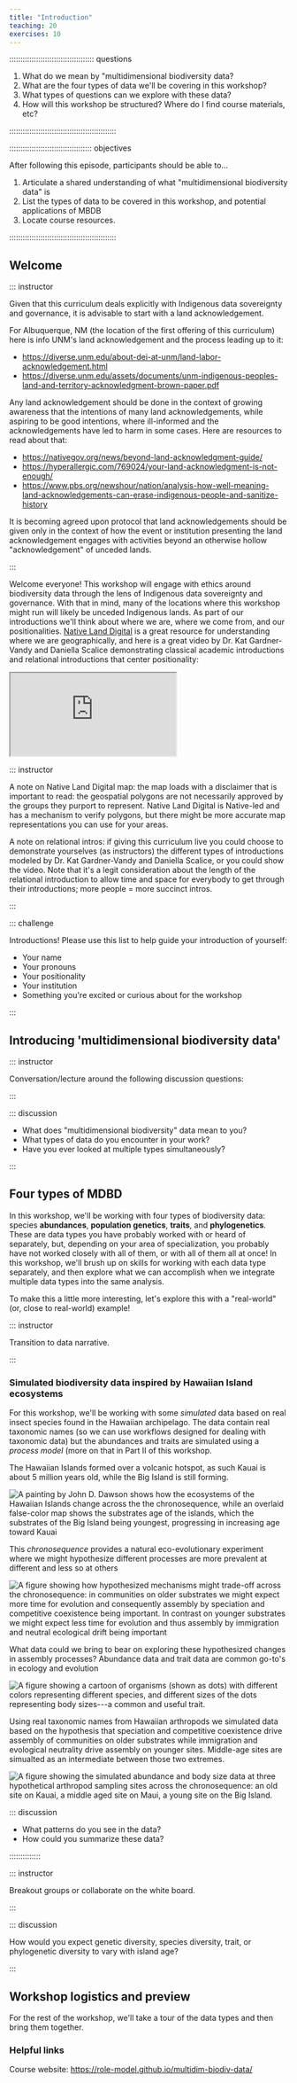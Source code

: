 ```yaml
---
title: "Introduction"
teaching: 20
exercises: 10
---
```


:::::::::::::::::::::::::::::::::::::: questions 


1. What do we mean by "multidimensional biodiversity data?
1. What are the four types of data we'll be covering in this workshop?
1. What types of questions can we explore with these data?
1. How will this workshop be structured? Where do I find course materials, etc?


::::::::::::::::::::::::::::::::::::::::::::::::

::::::::::::::::::::::::::::::::::::: objectives

After following this episode, participants should be able to...


1. Articulate a shared understanding of what "multidimensional biodiversity data" is
1. List the types of data to be covered in this workshop, and potential applications of MBDB
1. Locate course resources.


::::::::::::::::::::::::::::::::::::::::::::::::

## Welcome

::: instructor

Given that this curriculum deals explicitly with Indigenous data sovereignty and governance, it is advisable to start with a land acknowledgement. 

For Albuquerque, NM (the location of the first offering of this curriculum) here is info UNM's land acknowledgement and the process leading up to it:
- https://diverse.unm.edu/about-dei-at-unm/land-labor-acknowledgement.html
- https://diverse.unm.edu/assets/documents/unm-indigenous-peoples-land-and-territory-acknowledgment-brown-paper.pdf

Any land acknowledgement should be done in the context of growing awareness that the intentions of many land acknowledgements, while aspiring to be good intentions, where ill-informed and the acknowledgements have led to harm in some cases.  Here are resources to read about that:
- https://nativegov.org/news/beyond-land-acknowledgment-guide/
- https://hyperallergic.com/769024/your-land-acknowledgment-is-not-enough/
- https://www.pbs.org/newshour/nation/analysis-how-well-meaning-land-acknowledgements-can-erase-indigenous-people-and-sanitize-history

It is becoming agreed upon protocol that land acknowledgements should be given only in the context of how the event or institution presenting the land acknowledgement engages with activities beyond an otherwise hollow "acknowledgement" of unceded lands.  

:::


Welcome everyone!  This workshop will engage with ethics around biodiversity data through the lens of Indigenous data sovereignty and governance.  With that in mind, many of the locations where this workshop might run will likely be unceded Indigenous lands.  As part of our introductions we'll think about where we are, where we come from, and our positionalities.  [Native Land Digital](https://native-land.ca/) is a great resource for understanding where we are geographically, and here is a great video by Dr. Kat Gardner-Vandy and Daniella Scalice demonstrating classical academic introductions and relational introductions that center positionality:

<iframe src="https://www.youtube.com/embed/sY3LYVTTiH4?start=414&end=811" data-external= "1" > </iframe>

::: instructor

A note on Native Land Digital map: the map loads with a disclaimer that is important to read: the geospatial polygons are not necessarily approved by the groups they purport to represent.  Native Land Digital is Native-led and has a mechanism to verify polygons, but there might be more accurate map representations you can use for your areas.

A note on relational intros: if giving this curriculum live you could choose to demonstrate yourselves (as instructors) the different types of introductions modeled by Dr. Kat Gardner-Vandy and Daniella Scalice, or you could show the video.  Note that it's a legit consideration about the length of the relational introduction to allow time and space for everybody to get through their introductions; more people = more succinct intros.

:::

::: challenge

Introductions! Please use this list to help guide your introduction of yourself:

* Your name
* Your pronouns
* Your positionality 
* Your institution
* Something you're excited or curious about for the workshop

:::

## Introducing 'multidimensional biodiversity data'

::: instructor

Conversation/lecture around the following discussion questions:

:::

::: discussion

* What does "multidimensional biodiversity" data mean to you?
* What types of data do you encounter in your work?
* Have you ever looked at multiple types simultaneously? 

:::


## Four types of MDBD

In this workshop, we'll be working with four types of biodiversity data: species **abundances**, **population genetics**, **traits**, and **phylogenetics**. These are data types you have probably worked with or heard of separately, but, depending on your area of specialization, you probably have not worked closely with all of them, or with all of them all at once! In this workshop, we'll brush up on skills for working with each data type separately, and then explore what we can accomplish when we integrate multiple data types into the same analysis. 

To make this a little more interesting, let's explore this with a "real-world" (or, close to real-world) example!


::: instructor

Transition to data narrative.

:::


### Simulated biodiversity data inspired by Hawaiian Island ecosystems

For this workshop, we'll be working with some _simulated_ data based on real insect species found in the Hawaiian archipelago.  The data contain real taxonomic names (so we can use workflows designed for dealing with taxonomic data) but the abundances and traits are simulated using a *process model* (more on that in Part II of this workshop.



The Hawaiian Islands formed over a volcanic hotspot, as such Kauai is about 5 million years old, while the Big Island is still forming.

![A painting by John D. Dawson shows how the ecosystems of the Hawaiian Islands change across the the chronosequence, while an overlaid false-color map shows the substrates age of the islands, which the substrates of the Big Island being youngest, progressing in increasing age toward Kauai](intro_img/intro_01.png)

This *chronosequence* provides a natural eco-evolutionary experiment where we might hypothesize different processes are more prevalent at different and less so at others


![A figure showing how hypothesized mechanisms might trade-off across the chronosequence: in communities on older substrates we might expect more time for evolution and consequently assembly by speciation and competitive coexistence being important.  In contrast on younger substrates we might expect less time for evolution and thus assembly by immigration and neutral ecological drift being important](intro_img/intro_02.png)

What data could we bring to bear on exploring these hypothesized changes in assembly processes?  Abundance data and trait data are common go-to's in ecology and evolution


![A figure showing a cartoon of organisms (shown as dots) with different colors representing different species, and different sizes of the dots representing body sizes---a common and useful trait.](intro_img/intro_03.png)


Using real taxonomic names from Hawaiian arthropods we simulated data based on the hypothesis that speciation and competitive coexistence drive assembly of communities on older substrates while immigration and evological neutrality drive assembly on younger sites.  Middle-age sites are simualted as an intermediate between those two extremes.

![A figure showing the simulated abundance and body size data at three hypothetical arthropod sampling sites across the chronosequence: an old site on Kauai, a middle aged site on Maui, a young site on the Big Island.](intro_img/intro_04.png)

::: discussion

- What patterns do you see in the data?
- How could you summarize these data?

::::::::::::::



::: instructor

Breakout groups or collaborate on the white board. 

:::

::: discussion

How would you expect genetic diversity, species diversity, trait, or phylogenetic diversity to vary with island age?

:::

## Workshop logistics and preview

For the rest of the workshop, we'll take a tour of the data types and then bring them together.

### Helpful links

Course website: https://role-model.github.io/multidim-biodiv-data/

